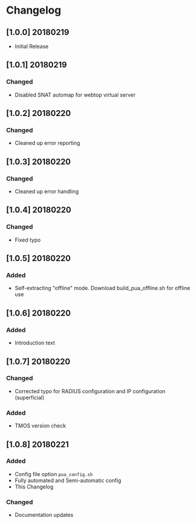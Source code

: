 # Changelog

## [1.0.0] 20180219
- Initial Release
## [1.0.1] 20180219
### Changed
- Disabled SNAT automap for webtop virtual server
## [1.0.2] 20180220
### Changed
- Cleaned up error reporting
## [1.0.3] 20180220
### Changed
- Cleaned up error handling
## [1.0.4] 20180220
### Changed
- Fixed typo
## [1.0.5] 20180220
### Added
- Self-extracting "offline" mode. Download build_pua_offline.sh for offline use
## [1.0.6] 20180220
### Added
- Introduction text
## [1.0.7] 20180220
### Changed
- Corrected typo for RADIUS configuration and IP configuration (superficial)
### Added
- TMOS version check
## [1.0.8] 20180221
### Added
- Config file option `pua_config.sh`
- Fully automated and Semi-automatic config
- This Changelog
### Changed
- Documentation updates

